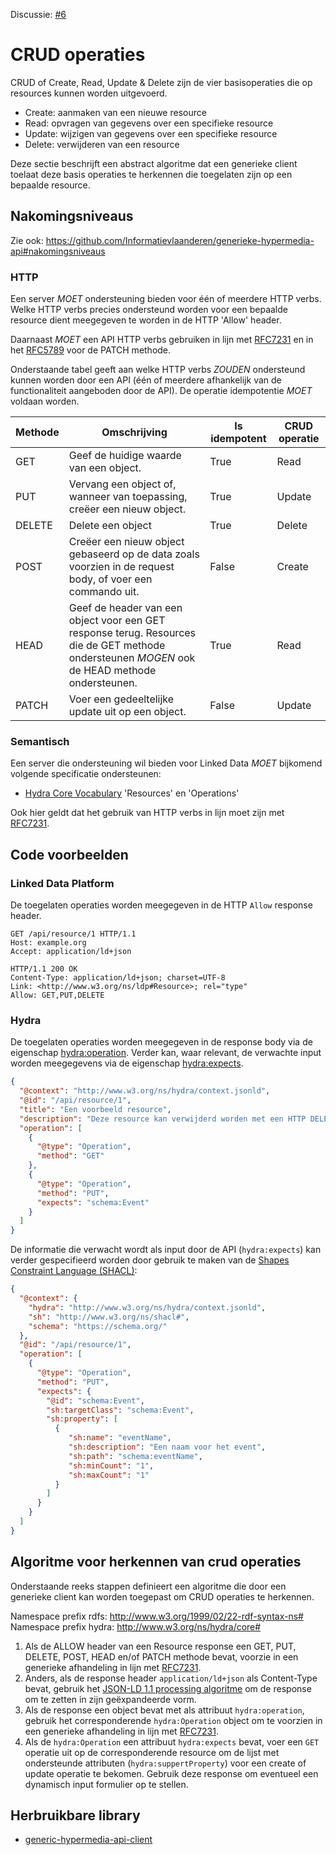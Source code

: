 Discussie: [#6](https://github.com/pietercolpaert/generieke-hypermedia-api/issues/6)

# CRUD operaties

CRUD of Create, Read, Update & Delete zijn de vier basisoperaties die op resources kunnen worden uitgevoerd.
* Create: aanmaken van een nieuwe resource
* Read: opvragen van gegevens over een specifieke resource
* Update: wijzigen van gegevens over een specifieke resource
* Delete: verwijderen van een resource

Deze sectie beschrijft een abstract algoritme dat een generieke client toelaat deze basis operaties te herkennen die toegelaten zijn op een bepaalde resource.

## Nakomingsniveaus

Zie ook: https://github.com/Informatievlaanderen/generieke-hypermedia-api#nakomingsniveaus

### HTTP

Een server _MOET_ ondersteuning bieden voor één of meerdere HTTP verbs. Welke HTTP verbs precies ondersteund worden voor een bepaalde resource dient meegegeven te worden in de HTTP 'Allow' header.

Daarnaast _MOET_ een API HTTP verbs gebruiken in lijn met [RFC7231](https://tools.ietf.org/html/rfc7231) en in het [RFC5789](https://tools.ietf.org/html/rfc5789) voor de PATCH methode.

Onderstaande tabel geeft aan welke HTTP verbs _ZOUDEN_ ondersteund kunnen worden door een API (één of meerdere afhankelijk van de functionaliteit aangeboden door de API). De operatie idempotentie _MOET_ voldaan worden. 

Methode  | Omschrijving  | Is idempotent | CRUD operatie
-------- | ------------- | ------------- | -------------
GET     | Geef de huidige waarde van een object. | True | Read
PUT     | Vervang een object of, wanneer van toepassing, creëer een nieuw object. | True | Update
DELETE  | Delete een object | True | Delete
POST    | Creëer een nieuw object gebaseerd op de data zoals voorzien in de request body, of voer een commando uit. | False | Create
HEAD    | Geef de header van een object voor een GET response terug. Resources die de GET methode ondersteunen _MOGEN_ ook de HEAD methode ondersteunen. | True | Read
PATCH   | Voer een gedeeltelijke update uit op een object. | False | Update

### Semantisch

Een server die ondersteuning wil bieden voor Linked Data _MOET_ bijkomend volgende specificatie ondersteunen:

+ [Hydra Core Vocabulary](http://www.hydra-cg.com/spec/latest/core/) 'Resources' en 'Operations'

Ook hier geldt dat het gebruik van HTTP verbs in lijn moet zijn met [RFC7231](https://tools.ietf.org/html/rfc7231).

## Code voorbeelden

### Linked Data Platform

De toegelaten operaties worden meegegeven in de HTTP `Allow` response header.

```
GET /api/resource/1 HTTP/1.1
Host: example.org
Accept: application/ld+json
```

```
HTTP/1.1 200 OK 
Content-Type: application/ld+json; charset=UTF-8
Link: <http://www.w3.org/ns/ldp#Resource>; rel="type"
Allow: GET,PUT,DELETE
```

### Hydra

De toegelaten operaties worden meegegeven in de response body via de eigenschap [hydra:operation](http://www.w3.org/ns/hydra/core#operation). Verder kan, waar relevant, de verwachte input worden meegegevens via de eigenschap [hydra:expects](http://www.w3.org/ns/hydra/core#expects).

```json
{
  "@context": "http://www.w3.org/ns/hydra/context.jsonld",
  "@id": "/api/resource/1",
  "title": "Een voorbeeld resource",
  "description": "Deze resource kan verwijderd worden met een HTTP DELETE request of aangepast worden met een HTTP PUT request",
  "operation": [
    {
      "@type": "Operation",
      "method": "GET"
    },
    {
      "@type": "Operation",
      "method": "PUT",
      "expects": "schema:Event"
    }
  ]
}
```

De informatie die verwacht wordt als input door de API (`hydra:expects`) kan verder gespecifieerd worden door gebruik te maken van de [Shapes Constraint Language (SHACL)](https://www.w3.org/TR/shacl/):

```json
{
  "@context": {
    "hydra": "http://www.w3.org/ns/hydra/context.jsonld",
    "sh": "http://www.w3.org/ns/shacl#",
    "schema": "https://schema.org/"
  },
  "@id": "/api/resource/1",
  "operation": [
    {
      "@type": "Operation",
      "method": "PUT",
      "expects": {
        "@id": "schema:Event",
        "sh:targetClass": "schema:Event",
        "sh:property": [
          {
             "sh:name": "eventName",
             "sh:description": "Een naam voor het event",
             "sh:path": "schema:eventName",
             "sh:minCount": "1",
             "sh:maxCount": "1"             
          }
        ]
      }
    }
  ]
}
```

## Algoritme voor herkennen van crud operaties

Onderstaande reeks stappen definieert een algoritme die door een generieke client kan worden toegepast om CRUD operaties te herkennen.

Namespace prefix rdfs: http://www.w3.org/1999/02/22-rdf-syntax-ns#
Namespace prefix hydra: http://www.w3.org/ns/hydra/core#

1. Als de ALLOW header van een Resource response een GET, PUT, DELETE, POST, HEAD en/of PATCH methode bevat, voorzie in een generieke afhandeling in lijn met [RFC7231](https://tools.ietf.org/html/rfc7231). 
2. Anders, als de response header `application/ld+json` als Content-Type bevat, gebruik het [JSON-LD 1.1 processing algoritme](https://json-ld.org/spec/FCGS/json-ld-api/20180607/#expansion-algorithms) om de response om te zetten in zijn geëxpandeerde vorm.
3. Als de response een object bevat met als attribuut `hydra:operation`, gebruik het corresponderende `hydra:Operation` object om te voorzien in een generieke afhandeling in lijn met [RFC7231](https://tools.ietf.org/html/rfc7231).
4. Als de `hydra:Operation` een attribuut `hydra:expects` bevat, voer een `GET` operatie uit op de corresponderende resource om de lijst met ondersteunde attributen (`hydra:suppertProperty`) voor een create of update operatie te bekomen. Gebruik deze response om eventueel een dynamisch input formulier op te stellen.

## Herbruikbare library

* [generic-hypermedia-api-client](https://github.com/Informatievlaanderen/generic-hypermedia-api-client)
